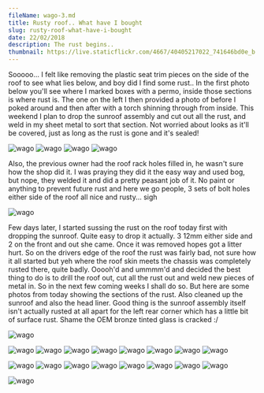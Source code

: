 ```yaml
---
fileName: wago-3.md
title: Rusty roof.. What have I bought
slug: rusty-roof-what-have-i-bought
date: 22/02/2018
description: The rust begins..
thumbnail: https://live.staticflickr.com/4667/40405217022_741646bd0e_b.jpg
---
```


Sooooo... I felt like removing the plastic seat trim pieces on the side of the roof to see what lies below, and boy did I find some rust.. In the first photo below you'll see where I marked boxes with a permo, inside those sections is where rust is. The one on the left I then provided a photo of before I poked around and then after with a torch shinning through from inside. This weekend I plan to drop the sunroof assembly and cut out all the rust, and weld in my sheet metal to sort that section. Not worried about looks as it'll be covered, just as long as the rust is gone and it's sealed!

![wago](https://live.staticflickr.com/4759/40306768282_d9daa71e5a_b.jpg)
![wago](https://live.staticflickr.com/4768/39640888594_e18cf92d62_b.jpg)
![wago](https://live.staticflickr.com/4741/40306767992_fd11d0738c_b.jpg)
![wago](https://live.staticflickr.com/4765/40351869141_037603a458_b.jpg)

Also, the previous owner had the roof rack holes filled in, he wasn't sure how the shop did it. I was praying they did it the easy way and used bog, but nope, they welded it and did a pretty peasant job of it. No paint or anything to prevent future rust and here we go people, 3 sets of bolt holes either side of the roof all nice and rusty... sigh

![wago](https://live.staticflickr.com/4701/40351871161_6432c13c16_b.jpg)

Few days later, I started sussing the rust on the roof today first with dropping the sunroof. Quite easy to drop it actually. 3 12mm either side and 2 on the front and out she came. Once it was removed hopes got a litter hurt. So on the drivers edge of the roof the rust was fairly bad, not sure how it all started but yeh where the roof skin meets the chassis was completely rusted there, quite badly. Ooooh'd and ummmm'd and decided the best thing to do is to drill the roof out, cut all the rust out and weld new pieces of metal in. So in the next few coming weeks I shall do so. But here are some photos from today showing the sections of the rust. Also cleaned up the sunroof and also the head liner. Good thing is the sunroof assembly itself isn't actually rusted at all apart for the left rear corner which has a little bit of surface rust. Shame the OEM bronze tinted glass is cracked :/

![wago](https://live.staticflickr.com/4709/39738386044_6204c1f01c_b.jpg)

![wago](https://live.staticflickr.com/4675/40405217912_cd82eb5ef2_b.jpg#carouselimg)
![wago](https://live.staticflickr.com/4667/40405217022_741646bd0e_b.jpg#carouselimg)
![wago](https://live.staticflickr.com/4766/39738387194_5d32efa78f_b.jpg#carouselimg)
![wago](https://live.staticflickr.com/4673/40449029561_554919576e_b.jpg#carouselimg)
![wago](https://live.staticflickr.com/4608/40405219142_b02a478a94_b.jpg#carouselimg)
![wago](https://live.staticflickr.com/4720/39552860755_c4322f2112_b.jpg#carouselimg)
![wago](https://live.staticflickr.com/4670/39738378114_5e3aa0a8f6_b.jpg#carouselimg)
![wago](https://live.staticflickr.com/4673/38638660540_bbd85dc21b_b.jpg#carouselimg)

![wago](https://live.staticflickr.com/4675/40405217912_cd82eb5ef2_b.jpg#carouseldot8#dot1)
![wago](https://live.staticflickr.com/4667/40405217022_741646bd0e_b.jpg#carouseldot8#dot2)
![wago](https://live.staticflickr.com/4766/39738387194_5d32efa78f_b.jpg#carouseldot8#dot3)
![wago](https://live.staticflickr.com/4673/40449029561_554919576e_b.jpg#carouseldot8#dot4)
![wago](https://live.staticflickr.com/4608/40405219142_b02a478a94_b.jpg#carouseldot8#dot5)
![wago](https://live.staticflickr.com/4720/39552860755_c4322f2112_b.jpg#carouseldot8#dot6)
![wago](https://live.staticflickr.com/4670/39738378114_5e3aa0a8f6_b.jpg#carouseldot8#dot7)
![wago](https://live.staticflickr.com/4673/38638660540_bbd85dc21b_b.jpg#carouseldot8#dot8)

![wago](https://live.staticflickr.com/4665/40449027631_f378f14c69_b.jpg)